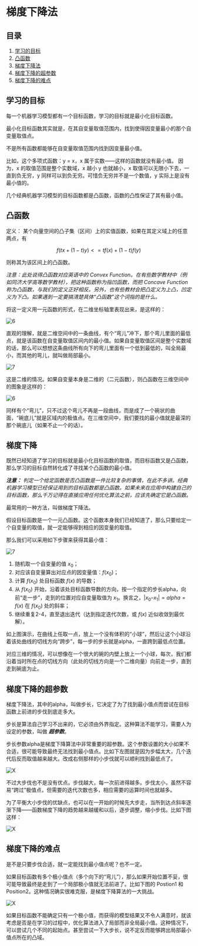 # 梯度下降法

## 目录

1. [学习的目标](#学习的目标)
2. [凸函数](#凸函数)
3. [梯度下降法](#梯度下降)
4. [梯度下降的超参数](#梯度下降的超参数)
5. [梯度下降的难点](#梯度下降的难点)

## 学习的目标

每一个机器学习模型都有一个目标函数，学习的目标就是最小化目标函数。

最小化目标函数其实就是，在其自变量取值范围内，找到使得因变量最小的那个自变量取值点。

不是所有函数都能够在自变量取值范围内找到因变量最小值。

比如，这个多项式函数：y = x，x 属于实数——这样的函数就没有最小值。
因为，x 的取值范围是整个实数域，x 越小 y 也就越小，x 取值可以无限小下去，一直到负无穷，y 同样可以到负无穷。可惜负无穷并不是一个数值，y 实际上是没有最小值的。

几个经典机器学习模型的目标函数都是凸函数，函数的凸性保证了其有最小值。

## 凸函数

定义：
某个向量空间的凸子集（区间）上的实值函数，如果在其定义域上的任意两点，有

$$f(tx+(1-t)y)<=tf(x)+(1-t)f(y)$$

则称其为该区间上的凸函数。

*注意：此处说得凸函数对应英语中的 Convex Function。在有些数学教材中（例如同济大学高等数学教材），把这种函数称为指凹函数，而把 Concave Function 称为凸函数，与我们的定义正好相反。另外，也有些教材会把凸定义为上凸，凹定义为下凸。如果遇到一定要搞清楚具体“凸函数”这个词指的是什么。*

将这一定义用一元函数的形式，在二维坐标轴里表现出来，是这样的：

![6](./Resource/6.jpg)

直观的理解，就是二维空间中的一条曲线，有个“弯儿”冲下，那个弯儿里面的最低点，就是该函数在自变量取值区间内的最小值。如果自变量取值区间是整个实数域的话，那么可以想想这条曲线所有向下的弯儿里面有一个低到最低的，叫全局最小，而其他的弯儿，就叫做局部最小。

![7](./Resource/7.jpg)

这是二维的情况。如果自变量本身是二维的（二元函数），则凸函数在三维空间中的图象是这样的：

![6](./Resource/6.png)

同样有个“弯儿”，只不过这个弯儿不再是一段曲线，而是成了一个碗状的曲面，“碗底儿”就是区域内的极值点。在三维空间中，我们要找的最小值就是最深的那个碗底儿（如果不止一个的话）。

## 梯度下降

既然已经知道了学习的目标就是最小化目标函数的取值，而目标函数又是凸函数，那么学习的目标自然转化成了寻找某个凸函数的最小值。

***注意：*** *判定一个给定函数是否凸函数是一件比较复杂的事情，在此不多讲。经典机器学习模型已经保证用到的目标函数都是凸函数。如果未来在应用中构建自己的目标函数，那么千万记得在直接应用任何优化算法之前，应该先确定它是凸函数。*

最常用的一种方法，叫做梯度下降法。

假设目标函数是一个一元凸函数。这个函数本身我们已经知道了，那么只要给定一个自变量的取值，就一定能够得到相应的因变量的取值。

那么我们可以采用如下步骤来获得其最小值：

![7](./Resource/7.png)

1. 随机取一个自变量的值 $x_0$；
2. 对应该自变量算出对应点的因变量值：$f(x_0)$；
3. 计算 $f(x_0)$ 处目标函数 $f(x)$ 的导数；
4. 从 $f(x_0)$ 开始，沿着该处目标函数导数的方向，按一个指定的步长alpha，向前“走一步”，走到的位置对应自变量取值为 $x_1$。换言之，$|x_0–x_1| = alpha = f(x)$ 在 $f(x_0)$ 处的斜率；
5. 继续重复2-4，直至退出迭代（达到指定迭代次数，或 $f(x)$ 近似收敛到最优解）。

如上图演示，在曲线上任取一点，放上一个没有体积的“小球”，然后让这个小球沿着该处曲线的切线方向“跨步”，每一步的步长就是alpha，一直跨到最低点位置。

对应三维的情况，可以想像在一个很大的碗的内壁上放上一个小球，每次，我们都沿着当时所在点的切线方向（此处的切线方向是一个二维向量）向前走一步，直到走到碗底为止。

## 梯度下降的超参数

梯度下降法，其中的alpha，叫做步长，它决定了为了找到最小值点而尝试在目标函数上前进的步伐到底走多大。

步长是算法自己学习不出来的，它必须由外界指定。这种算法不能学习，需要人为设定的参数，叫做 ***超参数***。

步长参数alpha是梯度下降算法中非常重要的超参数。这个参数设置的大小如果不合适，很可能导致最终无法找到最小值点。比如下左图就是因为步幅太大，几个迭代后反而取值越来越大。改成右侧那样的小步伐就可以顺利找到最低点了。

![X](./Resource/8.jpg)

不过大步伐也不是没有优点。步伐越大，每一次前进得越多。步伐太小，虽然不容易“跨过”极值点，但需要的迭代次数也多，相应需要的运算时间也就越多。

为了平衡大小步伐的优缺点，也可以在一开始的时候先大步走，当所到达点斜率逐渐下降——函数梯度下降的趋势越来越缓和以后，逐步调整，缩小步伐。比如下图这样：

![X](./Resource/1.gif)

## 梯度下降的难点

是不是只要步伐合适，就一定能找到最小值点呢？也不一定。

如果目标函数有多个极小值点（多个向下的“弯儿”），那么如果开始位置不妥，很可能导致最终是走到了一个局部极小值就无法前进了。比如下图的 Postion1 和 Position2。这种情况确实很难克服，是梯度下降算法的一大挑战。

![X](./Resource/9.jpg)

如果目标函数不能确定只有一个极小值，而获得的模型结果又不令人满意时，就该考虑是否是在学习的过程中，优化算法进入了局部而非全局最小值。这种情况下，可以尝试几个不同的起始点。甚至尝试一下大步长，说不定反而能够跨出局部最小值点所在的凸域。
